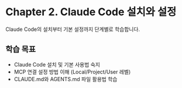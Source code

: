 # Chapter 2. Claude Code 설치와 설정

Claude Code의 설치부터 기본 설정까지 단계별로 학습합니다.

## 학습 목표
- Claude Code 설치 및 기본 사용법 숙지
- MCP 연결 설정 방법 이해 (Local/Project/User 레벨)
- CLAUDE.md와 AGENTS.md 파일 활용법 학습
